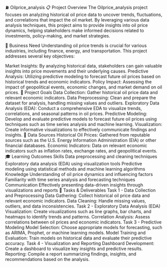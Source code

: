 ⛽ Oilprice_analysis
📋 Project Overview
The Oilprice_analysis project focuses on analyzing historical oil price data to uncover trends, fluctuations, and correlations that impact the oil market. By leveraging various data analysis techniques, this project aims to provide insights into oil price dynamics, helping stakeholders make informed decisions related to investments, policy-making, and market strategies.

💼 Business Need
Understanding oil price trends is crucial for various industries, including finance, energy, and transportation. This project addresses several key objectives:

Market Insights: By analyzing historical data, stakeholders can gain valuable insights into price movements and their underlying causes.
Predictive Analysis: Utilizing predictive modeling to forecast future oil prices based on historical trends and economic indicators.
Policy Impact: Assessing the impact of geopolitical events, economic changes, and market demand on oil prices.
🎯 Project Goals
Data Collection: Gather historical oil price data and relevant economic indicators.
Data Preprocessing: Clean and prepare the dataset for analysis, handling missing values and outliers.
Exploratory Data Analysis (EDA): Conduct a comprehensive EDA to visualize trends, correlations, and seasonal patterns in oil prices.
Predictive Modeling: Develop and evaluate predictive models to forecast future oil prices using techniques such as time series analysis and machine learning.
Visualization: Create informative visualizations to effectively communicate findings and insights.
📂 Data Sources
Historical Oil Prices: Gathered from reputable sources such as the U.S. Energy Information Administration (EIA) or other financial databases.
Economic Indicators: Data on relevant economic indicators such as inflation rates, exchange rates, and geopolitical events.
🎓 Learning Outcomes
Skills
Data preprocessing and cleaning techniques
Exploratory data analysis (EDA) using visualization tools
Predictive modeling using statistical methods and machine learning algorithms
Knowledge
Understanding of oil price dynamics and influencing factors
Familiarity with time series analysis and forecasting techniques
Communication
Effectively presenting data-driven insights through visualizations and reports
📝 Tasks & Deliverables
Task 1 - Data Collection and Preprocessing
Data Gathering: Collect historical oil price data and relevant economic indicators.
Data Cleaning: Handle missing values, outliers, and data inconsistencies.
Task 2 - Exploratory Data Analysis (EDA)
Visualization: Create visualizations such as line graphs, bar charts, and heatmaps to identify trends and patterns.
Correlation Analysis: Assess correlations between oil prices and economic indicators.
Task 3 - Predictive Modeling
Model Selection: Choose appropriate models for forecasting, such as ARIMA, Prophet, or machine learning models.
Model Training and Evaluation: Train models on historical data and evaluate their predictive accuracy.
Task 4 - Visualization and Reporting
Dashboard Development: Create a dashboard to visualize key insights and predictive results.
Reporting: Compile a report summarizing findings, insights, and recommendations based on the analysis.
